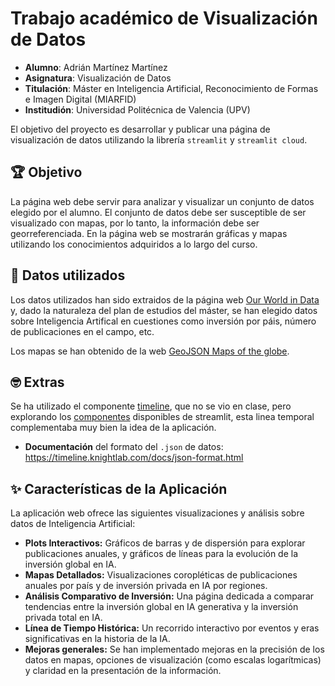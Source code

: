 # Trabajo académico de Visualización de Datos

- **Alumno**: Adrián Martínez Martínez
- **Asignatura**: Visualización de Datos
- **Titulación**: Máster en Inteligencia Artificial, Reconocimiento de Formas e Imagen Digital (MIARFID)
- **Institudión**: Universidad Politécnica de Valencia (UPV)

El objetivo del proyecto es desarrollar y publicar una página de visualización de datos utilizando la librería `streamlit` y `streamlit cloud`.

## 🏆 Objetivo

La página web debe servir para analizar y visualizar un conjunto de datos elegido por el alumno. El conjunto de datos debe ser susceptible de ser visualizado con mapas, por lo tanto, la información debe ser georreferenciada. En la página web se mostrarán gráficas y mapas utilizando los conocimientos adquiridos a lo largo del curso.

## 📑 Datos utilizados

Los datos utilizados han sido extraidos de la página web [Our World in Data](https://ourworldindata.org/) y, dado la naturaleza del plan de estudios del máster, se han elegido datos sobre Inteligencia Artifical en cuestiones como inversión por páis, número de publicaciones en el campo, etc.

Los mapas se han obtenido de la web [GeoJSON Maps of the globe](https://geojson-maps.kyd.au/).

## 🤓 Extras

Se ha utilizado el componente [timeline](https://github.com/innerdoc/streamlit-timeline), que no se vio en clase, pero explorando los [componentes](https://streamlit.io/components) disponibles de streamlit, esta linea temporal complementaba muy bien la idea de la aplicación.

- **Documentación** del formato del `.json` de datos: https://timeline.knightlab.com/docs/json-format.html

## ✨ Características de la Aplicación

La aplicación web ofrece las siguientes visualizaciones y análisis sobre datos de Inteligencia Artificial:

*   **Plots Interactivos:** Gráficos de barras y de dispersión para explorar publicaciones anuales, y gráficos de líneas para la evolución de la inversión global en IA.
*   **Mapas Detallados:** Visualizaciones coropléticas de publicaciones anuales por país y de inversión privada en IA por regiones.
*   **Análisis Comparativo de Inversión:** Una página dedicada a comparar tendencias entre la inversión global en IA generativa y la inversión privada total en IA.
*   **Línea de Tiempo Histórica:** Un recorrido interactivo por eventos y eras significativas en la historia de la IA.
*   **Mejoras generales:** Se han implementado mejoras en la precisión de los datos en mapas, opciones de visualización (como escalas logarítmicas) y claridad en la presentación de la información.
